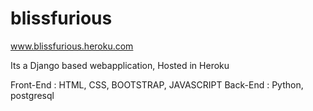 # blissfurious
www.blissfurious.heroku.com


Its a Django based webapplication, Hosted in Heroku

Front-End : HTML, CSS, BOOTSTRAP, JAVASCRIPT
Back-End : Python, postgresql
